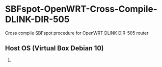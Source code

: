 # SBFspot-OpenWRT-Cross-Compile-DLINK-DIR-505
Cross compile SBFspot procedure for OpenWRT DLINK DIR-505 router

## Host OS (Virtual Box Debian 10)

1. 
